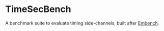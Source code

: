 # TimeSecBench

A benchmark suite to evaluate timing side-channels, built after [Embench](https://github.com/embench/embench-iot).